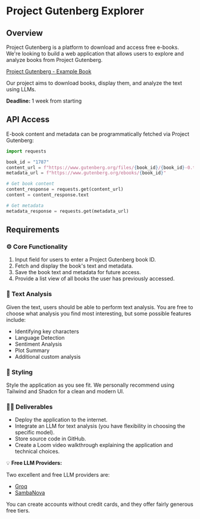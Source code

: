 # Project Gutenberg Explorer

## **Overview**

Project Gutenberg is a platform to download and access free e-books. We're looking to build a web application that allows users to explore and analyze books from Project Gutenberg.

[Project Gutenberg - Example Book](https://www.gutenberg.org/ebooks/1787)

Our project aims to download books, display them, and analyze the text using LLMs.

**Deadline:** 1 week from starting

## **API Access**

E-book content and metadata can be programmatically fetched via Project Gutenberg:

```python
import requests

book_id = "1787"
content_url = f"https://www.gutenberg.org/files/{book_id}/{book_id}-0.txt"
metadata_url = f"https://www.gutenberg.org/ebooks/{book_id}"

# Get book content
content_response = requests.get(content_url)
content = content_response.text

# Get metadata
metadata_response = requests.get(metadata_url)
```

## **Requirements**

### ⚙️ Core Functionality

1. Input field for users to enter a Project Gutenberg book ID.
2. Fetch and display the book's text and metadata.
3. Save the book text and metadata for future access.
4. Provide a list view of all books the user has previously accessed.

### 🧠 Text Analysis

Given the text, users should be able to perform text analysis. You are free to choose what analysis you find most interesting, but some possible features include:

- Identifying key characters
- Language Detection
- Sentiment Analysis
- Plot Summary
- Additional custom analysis

### 💅 Styling

Style the application as you see fit. We personally recommend using Tailwind and Shadcn for a clean and modern UI.

### 👨‍💻 Deliverables

- Deploy the application to the internet.
- Integrate an LLM for text analysis (you have flexibility in choosing the specific model).
- Store source code in GitHub.
- Create a Loom video walkthrough explaining the application and technical choices.

💡 **Free LLM Providers:**

Two excellent and free LLM providers are:

- [Groq](https://groq.com/)
- [SambaNova](https://cloud.sambanova.ai/)

You can create accounts without credit cards, and they offer fairly generous free tiers.

